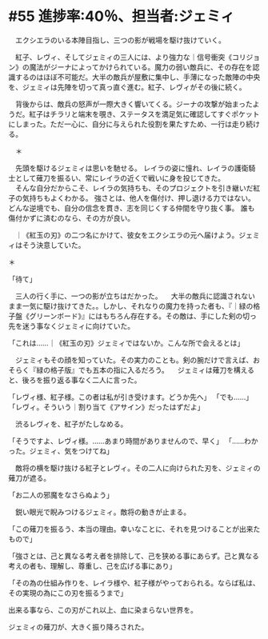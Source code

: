 # #55 進捗率:40％、担当者:ジェミィ
　エクシエラのいる本陣目指し、三つの影が戦場を駆け抜けていく。

　紅子、レヴィ、そしてジェミィの三人には、より強力な｜信号衝突《コリジョン》の魔法がジーナによってかけられている。魔力の弱い敵兵に、その存在を認識するのはほぼ不可能だ。大半の敵兵が屋敷に集中し、手薄になった敵陣の中央を、ジェミィは先陣を切って真っ直ぐ進む。紅子、レヴィがその後に続く。

　背後からは、敵兵の怒声が一際大きく響いてくる。ジーナの攻撃が始まったようだ。紅子はチラリと端末を覗き、ステータスを満足気に確認してすぐポケットにしまった。ただ一心に、自分に与えられた役割を果たすため、一行は走り続ける。

　＊

　先頭を駆けるジェミィは思いを馳せる。
レイラの姿に憧れ、レイラの護衛騎士として薙刀を振るい、常にレイラの近くで戦いに身を投じてきた。  
　そんな自分だからこそ、レイラの気持ちも、そのプロジェクトを引き継いだ紅子の気持ちもよくわかる。
強さとは、他人を傷付け、押し退ける力ではない。どんな逆境でも、自分の信念を貫き、志を同じくする仲間を守り抜く事。
誰も傷付かずに済むのなら、その方が良い。

　｜《紅玉の刃》の二つ名にかけて、彼女をエクシエラの元へ届けよう。ジェミィはそう決意していた。

＊

「待て」

　三人の行く手に、一つの影が立ちはだかった。
　大半の敵兵に認識されないまま一気に駆け抜けてきた。。しかし、それなりの魔力を持った者も、『｜緑の格子盤《グリーンボード》』にはもちろん存在する。その敵は、手にした剣の切っ先を迷う事なくジェミィに向けていた。

「これは……｜《紅玉の刃》ジェミィではないか。こんな所で会えるとは」

　ジェミィもその顔を知っていた。その実力のことも。剣の腕だけで言えば、おそらく『緑の格子版』でも五本の指に入るだろう。
　ジェミィは薙刀を構えると、後ろを振り返る事なく二人に言った。

「レヴィ様、紅子様。この者は私が引き受けます。どうか先へ」
「でも……」
「レヴィ。そういう｜割り当て《アサイン》だったはずだよ」

　渋るレヴィを、紅子がたしなめる。

「そうですよ、レヴィ様。……あまり時間がありませんので、早く」
「……わかった。ジェミィ、気をつけてね」

　敵将の横を駆け抜ける紅子とレヴィ。その二人に向けられた刃を、ジェミィの薙刀が遮る。

「お二人の邪魔をなさらぬよう」

　鋭い眼光で睨みつけるジェミィ。敵将の動きが止まる。


「この薙刀を振るう、本当の理由。幸いなことに、それを見つけることが出来たもので」

「強さとは、己と異なる考え者を排除して、己を狭める事にあらず。己と異なる考えの者も、理解し、尊重し、己を広げる事にあり」

「その為の仕組み作りを、レイラ様や、紅子様がやっておられる。ならば私は、その実現の為にこの刃を振るうまで」

出来る事なら、この刃がこれ以上、血に染まらない世界を。

ジェミィの薙刀が、大きく振り降ろされた。